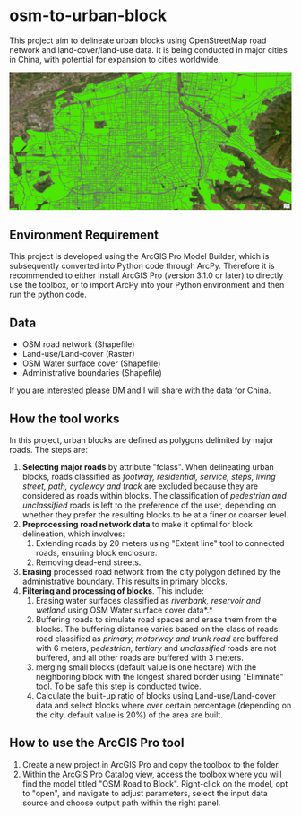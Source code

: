 # osm-to-urban-block

This project aim to delineate urban blocks using OpenStreetMap road network and land-cover/land-use data. It is being conducted in major cities in China, with potential for expansion to cities worldwide.

![Example of blocks Xi'an, China](https://github.com/Muyang-Jiang/osm-to-urban-block/blob/main/pics/blocks-Xi_an.png "Example of blocks Xi'an, China")

## Environment Requirement

This project is developed using the ArcGIS Pro Model Builder, which is subsequently converted into Python code through ArcPy. Therefore it is recommended to either install ArcGIS Pro (version 3.1.0 or later) to directly use the toolbox, or to import ArcPy into your Python environment and then run the python code.

## Data

- OSM road network (Shapefile)
- Land-use/Land-cover (Raster)
- OSM Water surface cover (Shapefile)
- Administrative boundaries (Shapefile)

If you are interested please DM and I will share with the data for China.

## How the tool works

In this project, urban blocks are defined as polygons delimited by major roads. The steps are:

1. **Selecting major roads** by attribute "fclass". When delineating urban blocks, roads classified as *footway, residential, service, steps, living street, path, cycleway and track* are excluded because they are considered as roads within blocks.  The classification of *pedestrian and unclassified* roads is left to the preference of the user, depending on whether they prefer the resulting blocks to be at a finer or coarser level.
2. **Preprocessing road network data** to make it optimal for block delineation, which involves: 
    1. Extending roads by 20 meters using "Extent line" tool to connected roads, ensuring block enclosure. 
    2. Removing dead-end streets.
3. **Erasing** processed road network from the city polygon defined by the administrative boundary. This results in primary blocks.
4. **Filtering and processing of blocks**. This include:
    1. Erasing water surfaces classified as *riverbank, reservoir and wetland* using OSM Water surface cover data*.*
    2. Buffering roads to simulate road spaces and erase them from the blocks. The buffering distance varies based on the class of roads: road classified as *primary, motorway and trunk road* are buffered with 6 meters, p*edestrian, tertiary* and *unclassified* roads are not buffered, and all other roads are buffered with 3 meters. 
    3. merging small blocks (default value is one hectare) with the neighboring block with the longest shared border using "Eliminate" tool. To be safe this step is conducted twice.
    4. Calculate the built-up ratio of blocks using Land-use/Land-cover data and select blocks where over certain percentage (depending on the city, default value is 20%) of the area are built.


    

## How to use the ArcGIS Pro tool

1. Create a new project in ArcGIS Pro and copy the toolbox to the folder.
2. Within the ArcGIS Pro Catalog view, access the toolbox where you will find the model titled "OSM Road to Block". Right-click on the model, opt to "open", and navigate to adjust parameters, select the input data source and choose output path within the right panel.
